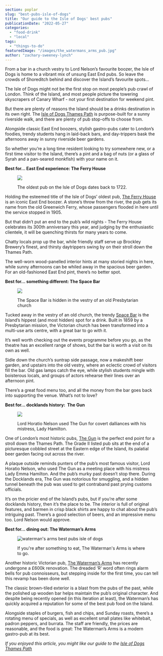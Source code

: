 ```yaml
---
section: poplar
slug: "best-pubs-isle-of-dogs"
title: "Our guide to the Isle of Dogs' best pubs"
publicationDate: "2022-05-27"
categories: 
  - "food-drink"
  - "local"
tags: 
  - "things-to-do"
featuredImage: "/images/the_watermans_arms_pub.jpg"
author: "zachary-sweeney-lynch"
---
```


From a bar in a church vestry to Lord Nelson’s favourite boozer, the Isle of Dogs is home to a vibrant mix of unsung East End pubs. So leave the crowds of Shoreditch behind and discover the Island’s favourite spots…

The Isle of Dogs might not be the first stop on most people’s pub crawl of London. Think of the Island, and most people picture the towering skyscrapers of Canary Wharf - not your first destination for weekend pint.

But there are plenty of reasons the Island should be a drinks destination in its own right. The [Isle of Dogs Thames Path](https://poplarlondon.co.uk/isle-of-dogs-thames-path-walk/) is purpose-built for a sunny riverside walk, and there are plenty of pub stop-offs to choose from.

Alongside classic East End boozers, stylish gastro-pubs cater to London’s foodies, trendy students hang in laid-back bars, and day-trippers bask the afternoons away in sunny riverside beer gardens.

So whether you’re a long time resident looking to try somewhere new, or a first time visitor to the Island, there’s a pint and a bag of nuts (or a glass of Syrah and a pan-seared monkfish) with your name on it.

**Best for… East End experience: The Ferry House**

<figure>

![](/images/the_ferry_house_pub-1024x683.jpg)

<figcaption>

The oldest pub on the Isle of Dogs dates back to 1722.

</figcaption>

</figure>

Holding the esteemed title of the Isle of Dogs’ oldest pub, [The Ferry House](https://ferrygood.co.uk/) is an iconic East End boozer. A stone’s throw from the river, the pub gets its name from the old Greenwich Ferry, whose passengers flooded in here until the service stopped in 1905. 

But that didn’t put an end to the pub’s wild nights - The Ferry House celebrates its 300th anniversary this year, and judging by the enthusiastic clientele, it will be quenching thirsts for many years to come. 

Chatty locals prop up the bar, while friendly staff serve up Brockley Brewery’s finest, and thirsty daytrippers swing by on their stroll down the Thames Path. 

The well-worn wood-panelled interior hints at many storied nights in here, while sunny afternoons can be whiled away in the spacious beer garden. For an old-fashioned East End pint, there’s no better spot.

**Best for… something different: The Space Bar**

<figure>

![](/images/the_space_theatre-1024x683.jpg)

<figcaption>

The Space Bar is hidden in the vestry of an old Presbytarian church

</figcaption>

</figure>

Tucked away in the vestry of an old church, the trendy [Space Bar](https://space.org.uk/thespacebar/) is the Island’s hippest (and most hidden) spot for a drink. Built in 1859 by a Presbytarian mission, the Victorian church has been transformed into a multi-use arts centre, with a great bar to go with it.

It’s well worth checking out the events programme before you go, as the theatre has an excellent range of shows, but the bar is worth a visit on its own as well.

Sidle down the church’s suntrap side passage, now a makeshift beer garden, and upstairs into the old vestry, where an eclectic crowd of visitors fill the bar. Old gas lamps catch the eye, while stylish students mingle with boisterous locals, and groups of actors rehearse their lines over an afternoon pint.

There’s a great food menu too, and all the money from the bar goes back into supporting the venue. What’s not to love?

**Best for… docklands history:  The Gun**

<figure>

![](/images/the_gun_pub-1024x683.jpg)

<figcaption>

Lord Horatio Nelson used The Gun for covert dalliances with his mistress, Lady Hamilton.

</figcaption>

</figure>

One of London’s most historic pubs, [The Gun](https://www.thegundocklands.com/) is the perfect end point for a stroll down the Thames Path. The Grade II listed pub sits at the end of a picturesque cobbled street at the Eastern edge of the Island, its palatial beer garden facing out across the river.

A plaque outside reminds punters of the pub’s most famous visitor, Lord Horatio Nelson, who used The Gun as a meeting place with his mistress Lady Emma Hamilton. And the pub’s murky past doesn’t stop there. During the Docklands era, The Gun was notorious for smuggling, and a hidden tunnel beneath the pub was used to get contraband past prying customs officials.

It’s on the pricier end of the Island’s pubs, but if you’re after some docklands history, then it’s the place to be. The interior is full of original features, and barmen in crisp black shirts are happy to chat about the pub’s intriguing past. There’s a good selection of beers, and an impressive menu too. Lord Nelson would approve.

**Best for… dining out: The Waterman’s Arms**

<figure>

![waterman's arms best pubs isle of dogs](/images/the_watermans_arms_pub-1024x683.jpg)

<figcaption>

If you're after something to eat, The Waterman's Arms is where to go.

</figcaption>

</figure>

Another historic Victorian pub, [The Waterman’s Arms](https://thewatermansarms.co.uk/) has recently undergone a £600k renovation. The dreaded ‘R’ word often rings alarm bells for pub connoisseurs, but stepping inside for the first time, you can tell this revamp has been done well. 

The classic brown-tiled exterior is a blast from the pubs of the past, while the polished up wooden bar helps maintain the pub’s original character. And despite being recently opened (in this iteration at least), the Waterman’s has quickly acquired a reputation for some of the best pub food on the Island. 

Alongside staples of burgers, fish and chips, and Sunday roasts, there’s a rotating menu of specials, as well as excellent small plates like whitebait, padron peppers, and burrata. The staff are friendly, the prices are reasonable, and the food is great: The Waterman’s Arms is a modern gastro-pub at its best.

_If you enjoyed this article, you might like our guide to the [Isle of Dogs Thames Path](https://poplarlondon.co.uk/isle-of-dogs-thames-path-walk/)_
